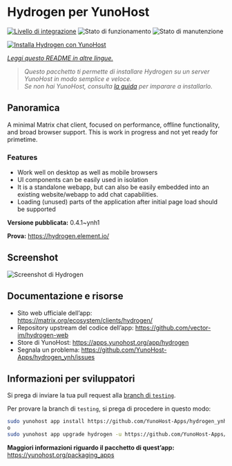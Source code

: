 <!--
N.B.: Questo README è stato automaticamente generato da <https://github.com/YunoHost/apps/tree/master/tools/readme_generator>
NON DEVE essere modificato manualmente.
-->

# Hydrogen per YunoHost

[![Livello di integrazione](https://dash.yunohost.org/integration/hydrogen.svg)](https://dash.yunohost.org/appci/app/hydrogen) ![Stato di funzionamento](https://ci-apps.yunohost.org/ci/badges/hydrogen.status.svg) ![Stato di manutenzione](https://ci-apps.yunohost.org/ci/badges/hydrogen.maintain.svg)

[![Installa Hydrogen con YunoHost](https://install-app.yunohost.org/install-with-yunohost.svg)](https://install-app.yunohost.org/?app=hydrogen)

*[Leggi questo README in altre lingue.](./ALL_README.md)*

> *Questo pacchetto ti permette di installare Hydrogen su un server YunoHost in modo semplice e veloce.*  
> *Se non hai YunoHost, consulta [la guida](https://yunohost.org/install) per imparare a installarlo.*

## Panoramica

A minimal Matrix chat client, focused on performance, offline functionality, and broad browser support. This is work in progress and not yet ready for primetime.

### Features

- Work well on desktop as well as mobile browsers
- UI components can be easily used in isolation
- It is a standalone webapp, but can also be easily embedded into an existing website/webapp to add chat capabilities.
- Loading (unused) parts of the application after initial page load should be supported


**Versione pubblicata:** 0.4.1~ynh1

**Prova:** <https://hydrogen.element.io/>

## Screenshot

![Screenshot di Hydrogen](./doc/screenshots/hydrogen-large.png)

## Documentazione e risorse

- Sito web ufficiale dell’app: <https://matrix.org/ecosystem/clients/hydrogen/>
- Repository upstream del codice dell’app: <https://github.com/vector-im/hydrogen-web>
- Store di YunoHost: <https://apps.yunohost.org/app/hydrogen>
- Segnala un problema: <https://github.com/YunoHost-Apps/hydrogen_ynh/issues>

## Informazioni per sviluppatori

Si prega di inviare la tua pull request alla [branch di `testing`](https://github.com/YunoHost-Apps/hydrogen_ynh/tree/testing).

Per provare la branch di `testing`, si prega di procedere in questo modo:

```bash
sudo yunohost app install https://github.com/YunoHost-Apps/hydrogen_ynh/tree/testing --debug
o
sudo yunohost app upgrade hydrogen -u https://github.com/YunoHost-Apps/hydrogen_ynh/tree/testing --debug
```

**Maggiori informazioni riguardo il pacchetto di quest’app:** <https://yunohost.org/packaging_apps>
